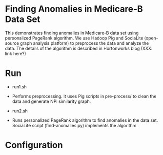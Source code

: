 Finding Anomalies in Medicare-B Data Set
==================

This demonstrates finding anomalies in Medicare-B data set using personalized PageRank algorithm.
We use Hadoop Pig and SociaLite (open-source graph analysis platform) to preprocess the data and analyze the data.
The details of the algorithm is described in Hortonworks blog (XXX: link here?)


Run
====

* run1.sh
 - Performs preprocessing. It uses Pig scripts in pre-process/ to clean the data and generate NPI similarity graph.

* run2.sh
 - Runs personalized PageRank algorithm to find anomalies in the data set.
   SociaLite script (find-anomalies.py) implements the algorithm.


Configuration
====
